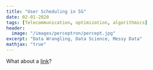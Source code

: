 ```yaml
---
title: "User Scheduling in 5G"
date: 02-01-2020
tags: [Telecommunication, optimization, algorithmics]
header:
  image: "/images/perceptron/percept.jpg"
excerpt: "Data Wrangling, Data Science, Messy Data"
mathjax: "true"
---
```



What about a [link](https://github.com/dataoptimal)?
